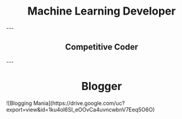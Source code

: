 <h1 align='Center'>Machine Learning Developer</h1>
---
<h2 align='Center'>Competitive Coder</h2>
---
<h1 align='Center'>Blogger</h1>
![Blogging Mania](https://drive.google.com/uc?export=view&id=1ku4ol6SI_eOOvCa4uvncwbnV7Eeq5O6O)



<!--
**PritimoySarkar/pritimoysarkar** is a ✨ _special_ ✨ repository because its `README.md` (this file) appears on your GitHub profile.

Here are some ideas to get you started:

- 🔭 I’m currently working on ...
- 🌱 I’m currently learning ...
- 👯 I’m looking to collaborate on ...
- 🤔 I’m looking for help with ...
- 💬 Ask me about ...
- 📫 How to reach me: ...
- 😄 Pronouns: ...
- ⚡ Fun fact: ...
-->

